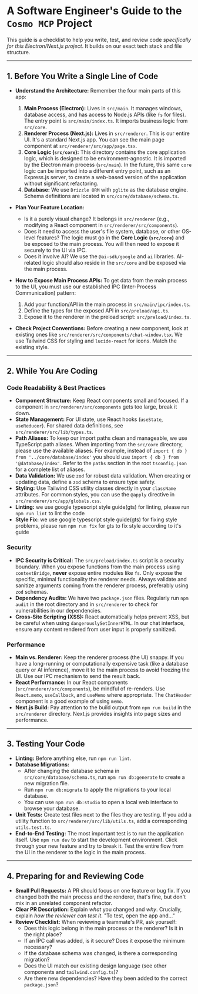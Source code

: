 # A Software Engineer's Guide to the `Cosmo MCP` Project

This guide is a checklist to help you write, test, and review code *specifically for this Electron/Next.js project*. It builds on our exact tech stack and file structure.

---

## 1. Before You Write a Single Line of Code

*   **Understand the Architecture:** Remember the four main parts of this app:
    1.  **Main Process (Electron):** Lives in `src/main`. It manages windows, database access, and has access to Node.js APIs (like `fs` for files). The entry point is `src/main/index.ts`. It imports business logic from `src/core`.
    2.  **Renderer Process (Next.js):** Lives in `src/renderer`. This is our entire UI. It's a standard Next.js app. You can see the main page component at `src/renderer/src/app/page.tsx`.
    3.  **Core Logic (`src/core`):** This directory contains the core application logic, which is designed to be environment-agnostic. It is imported by the Electron main process (`src/main`). In the future, this same `core` logic can be imported into a different entry point, such as an Express.js server, to create a web-based version of the application without significant refactoring.
    4.  **Database:** We use `Drizzle ORM` with `pglite` as the database engine. Schema definitions are located in `src/core/database/schema.ts`.

*   **Plan Your Feature Location:**
    *   Is it a purely visual change? It belongs in `src/renderer` (e.g., modifying a React component in `src/renderer/src/components`).
    *   Does it need to access the user's file system, database, or other OS-level features? The logic must go in the **Core Logic (`src/core`)** and be exposed to the main process. You will then need to expose it securely to the UI via IPC.
    *   Does it involve AI? We use the `@ai-sdk/google` and `ai` libraries. AI-related logic should also reside in the `src/core` and be exposed via the main process.

*   **How to Expose Main Process APIs:** To get data from the main process to the UI, you must use our established IPC (Inter-Process Communication) pattern:
    1.  Add your function/API in the main process in `src/main/ipc/index.ts`.
    2.  Define the types for the exposed API in `src/preload/api.ts`.
    3.  Expose it to the renderer in the preload script: `src/preload/index.ts`.

*   **Check Project Conventions:** Before creating a new component, look at existing ones like `src/renderer/src/components/chat-window.tsx`. We use Tailwind CSS for styling and `lucide-react` for icons. Match the existing style.

---

## 2. While You Are Coding

### Code Readability & Best Practices
*   **Component Structure:** Keep React components small and focused. If a component in `src/renderer/src/components` gets too large, break it down.
*   **State Management:** For UI state, use React hooks (`useState`, `useReducer`). For shared data definitions, see `src/renderer/src/lib/types.ts`.
*   **Path Aliases:** To keep our import paths clean and manageable, we use TypeScript path aliases. When importing from the `src/core` directory, please use the available aliases. For example, instead of `import { db } from '../core/database/index'` you should use `import { db } from '@database/index'`. Refer to the `paths` section in the root `tsconfig.json` for a complete list of aliases.
*   **Data Validation:** We use `zod` for robust data validation. When creating or updating data, define a `zod` schema to ensure type safety.
*   **Styling:** Use Tailwind CSS utility classes directly in your `className` attributes. For common styles, you can use the `@apply` directive in `src/renderer/src/app/globals.css`.
*   **Linting:** we use google typescript style guide(gts) for linting, please run `npm run lint` to lint the code
*   **Style Fix:** we use google typescript style guide(gts) for fixing style problems, please run `npm run fix` for gts to fix style according to it's guide

### Security
*   **IPC Security is Critical:** The `src/preload/index.ts` script is a security boundary. When you expose functions from the main process using `contextBridge`, **never** expose entire modules like `fs`. Only expose the specific, minimal functionality the renderer needs. Always validate and sanitize arguments coming from the renderer process, preferably using `zod` schemas.
*   **Dependency Audits:** We have two `package.json` files. Regularly run `npm audit` in the root directory and in `src/renderer` to check for vulnerabilities in our dependencies.
*   **Cross-Site Scripting (XSS):** React automatically helps prevent XSS, but be careful when using `dangerouslySetInnerHTML`. In our chat interface, ensure any content rendered from user input is properly sanitized.

### Performance
*   **Main vs. Renderer:** Keep the renderer process (the UI) snappy. If you have a long-running or computationally expensive task (like a database query or AI inference), move it to the main process to avoid freezing the UI. Use our IPC mechanism to send the result back.
*   **React Performance:** In our React components (`src/renderer/src/components`), be mindful of re-renders. Use `React.memo`, `useCallback`, and `useMemo` where appropriate. The `ChatHeader` component is a good example of using `memo`.
*   **Next.js Build:** Pay attention to the build output from `npm run build` in the `src/renderer` directory. Next.js provides insights into page sizes and performance.

---

## 3. Testing Your Code

*   **Linting:** Before anything else, run `npm run lint`.
*   **Database Migrations:**
    *   After changing the database schema in `src/core/database/schema.ts`, run `npm run db:generate` to create a new migration file.
    *   Run `npm run db:migrate` to apply the migrations to your local database.
    *   You can use `npm run db:studio` to open a local web interface to browse your database.
*   **Unit Tests:** Create test files next to the files they are testing. If you add a utility function to `src/renderer/src/lib/utils.ts`, add a corresponding `utils.test.ts`.
*   **End-to-End Testing:** The most important test is to run the application itself. Use `npm run dev` to start the development environment. Click through your new feature and try to break it. Test the entire flow from the UI in the renderer to the logic in the main process.

---

## 4. Preparing for and Reviewing Code

*   **Small Pull Requests:** A PR should focus on one feature or bug fix. If you changed both the main process and the renderer, that's fine, but don't mix in an unrelated component refactor.
*   **Clear PR Description:** Explain *what* you changed and *why*. Crucially, explain *how the reviewer can test it*. "To test, open the app and..."
*   **Review Checklist:** When reviewing a teammate's PR, ask yourself:
    *   Does this logic belong in the main process or the renderer? Is it in the right place?
    *   If an IPC call was added, is it secure? Does it expose the minimum necessary?
    *   If the database schema was changed, is there a corresponding migration?
    *   Does the UI match our existing design language (see other components and `tailwind.config.ts`)?
    *   Are there new dependencies? Have they been added to the correct `package.json`?
